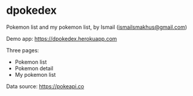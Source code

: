 # dpokedex
Pokemon list and my pokemon list, by Ismail (ismailsmakhus@gmail.com)

Demo app: https://dpokedex.herokuapp.com

Three pages:
- Pokemon list
- Pokemon detail
- My pokemon list

Data source: https://pokeapi.co
